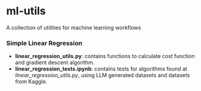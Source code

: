 # ml-utils
A collection of utilities for machine learning workflows
### Simple Linear Regression  
- **linear_regression_utils.py**: contains functions to calculate cost function and gradient descent algorithm.  
- **linear_regression_tests.ipynb**: contains tests for algorithms found at *linear_regression_utils.py*, using LLM generated datasets and datasets from Kaggle.  
